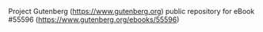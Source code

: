Project Gutenberg (https://www.gutenberg.org) public repository for
eBook #55596 (https://www.gutenberg.org/ebooks/55596)
